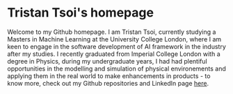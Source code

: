 # Tristan Tsoi's homepage

Welcome to my Github homepage. I am Tristan Tsoi, currently studying a Masters in Machine Learning at the University College London, where I am keen to engage in the software development of AI framework in the industry after my studies. I recently graduated from Imperial College London with a degree in Physics, during my undergraduate years, I had had plentiful opportunities in the modelling and simulation of physical environements and applying them in the real world to make enhancements in products - to know more, check out my Github repositories and LinkedIn page [here](www.linkedin.com/in/tristan-tsoi-b410191b4).

